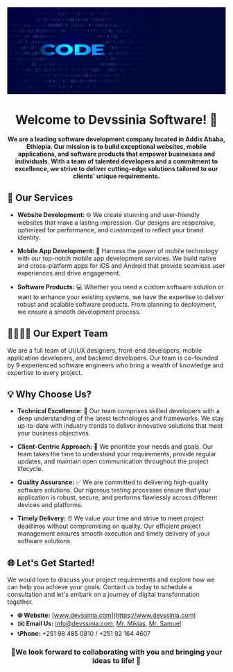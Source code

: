 <div align="center">
  <img src="src/bg.jpeg" alt="Devssinia Software" width="100%" height="200">
  <h1>Welcome to Devssinia Software! 🌟</h1>
</div>

<p align="center">
  <strong>We are a leading software development company located in Addis Ababa, Ethiopia. Our mission is to build exceptional websites, mobile applications, and software products that empower businesses and individuals. With a team of talented developers and a commitment to excellence, we strive to deliver cutting-edge solutions tailored to our clients' unique requirements.</strong>
</p>

## 💼 Our Services

- **Website Development:** 🌐 We create stunning and user-friendly websites that make a lasting impression. Our designs are responsive, optimized for performance, and customized to reflect your brand identity.

- **Mobile App Development:** 📱 Harness the power of mobile technology with our top-notch mobile app development services. We build native and cross-platform apps for iOS and Android that provide seamless user experiences and drive engagement.

- **Software Products:** 💻 Whether you need a custom software solution or want to enhance your existing systems, we have the expertise to deliver robust and scalable software products. From planning to deployment, we ensure a smooth development process.

## 👨‍💻👩‍💻 Our Expert Team

We are a full team of UI/UX designers, front-end developers, mobile application developers, and backend developers. Our team is co-founded by 9 experienced software engineers who bring a wealth of knowledge and expertise to every project.

## 💡 Why Choose Us?

- **Technical Excellence:** 🔬 Our team comprises skilled developers with a deep understanding of the latest technologies and frameworks. We stay up-to-date with industry trends to deliver innovative solutions that meet your business objectives.

- **Client-Centric Approach:** 👥 We prioritize your needs and goals. Our team takes the time to understand your requirements, provide regular updates, and maintain open communication throughout the project lifecycle.

- **Quality Assurance:** ✅ We are committed to delivering high-quality software solutions. Our rigorous testing processes ensure that your application is robust, secure, and performs flawlessly across different devices and platforms.

- **Timely Delivery:** ⏰ We value your time and strive to meet project deadlines without compromising on quality. Our efficient project management ensures smooth execution and timely delivery of your software solutions.

## 🌐 Let's Get Started!

We would love to discuss your project requirements and explore how we can help you achieve your goals. Contact us today to schedule a consultation and let's embark on a journey of digital transformation together.

- **🌐 Website:** [www.devssinia.com](https://www.devssinia.com)
- **✉️ Email Us:** [info@devssinia.com](mailto:info@devssinia.com?subject=Hello%20from%20your%20website!), [Mr. Mikias](mailto:mikikebe84@gmail.com?subject=Hello%20from%20your%20website!), [Mr. Samuel](mailto:lijsamuael@gmail.com?subject=Hello%20from%20your%20website!)
- **📞Phone:** +251 98 485 0810 / +251 92 164 4607
<h3 align ="center"> 🚀We look forward to collaborating with you and bringing your ideas to life! 🎉
</h3>

